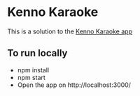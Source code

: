 # Kenno Karaoke

This is a solution to the [Kenno Karaoke app](https://kenno-karaoke-app.vercel.app/)

## To run locally

- npm install
- npm start
- Open the app on http://localhost:3000/
